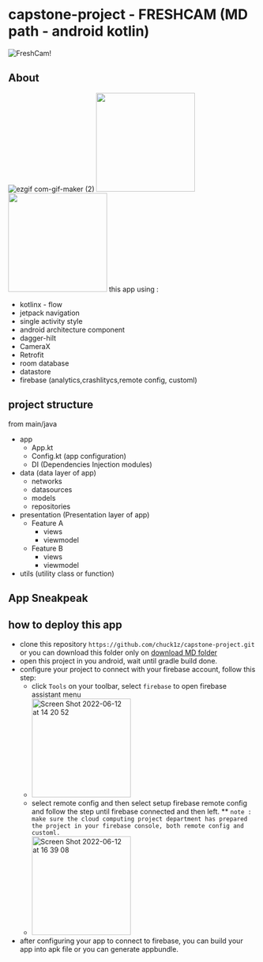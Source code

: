 # capstone-project - FRESHCAM (MD path - android kotlin)
![FreshCam!](.././fontart.png?raw=true "ArtFont") 

## About
![ezgif com-gif-maker (2)](https://user-images.githubusercontent.com/65596335/173263743-c529bb47-a025-46ec-83a8-3a99767c27df.gif)
<image src="[https://giphy.com/embed/facKDNMJo43ubb530s](https://user-images.githubusercontent.com/65596335/173263743-c529bb47-a025-46ec-83a8-3a99767c27df.gif)" width="200" />
<img src="https://s8.gifyu.com/images/demo3.gif" width="200" />
this app using :

- kotlinx - flow
- jetpack navigation
- single activity style
- android architecture component
- dagger-hilt
- CameraX
- Retrofit
- room database
- datastore
- firebase (analytics,crashlitycs,remote config, customl)

## project structure

from main/java

* app
    * App.kt
    * Config.kt (app configuration)
    * DI (Dependencies Injection modules)
* data (data layer of app)
    * networks
    * datasources
    * models
    * repositories
* presentation (Presentation layer of app)
    * Feature A
        * views
        * viewmodel
    * Feature B
        * views
        * viewmodel
* utils (utility class or function)


## App Sneakpeak


## how to deploy this app

- clone this repository ```https://github.com/chuck1z/capstone-project.git``` or you can download this folder only on [download MD folder](https://minhaskamal.github.io/DownGit/#/home?url=https://github.com/chuck1z/capstone-project/tree/main/MD)
- open this project in you android, wait until gradle build done.
- configure your project to connect with your firebase account, follow this step:
  - click ``Tools`` on your toolbar, select ``firebase`` to open firebase assistant menu 
  - <img width="200" alt="Screen Shot 2022-06-12 at 14 20 52" src="https://user-images.githubusercontent.com/65596335/173222152-746ba672-9cf5-4cde-a396-dbef4f88c47c.png">
  - select remote config and then select setup firebase remote config and follow the step until firebase connected and then left.
  ** ``note : make sure the cloud computing project department has prepared the project in your firebase console, both remote config and customl.``
  -  <img width="200" alt="Screen Shot 2022-06-12 at 16 39 08" src="https://user-images.githubusercontent.com/65596335/173227211-a4bce1b8-734d-4c36-9db3-1a0bc3069150.png">
- after configuring your app to connect to firebase, you can build your app into apk file or you can generate appbundle.
